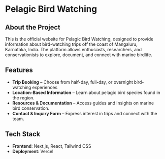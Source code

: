 # Pelagic Bird Watching

## About the Project

This is the official website for Pelagic Bird Watching, designed to provide information about bird-watching trips off the coast of Mangaluru, Karnataka, India. The platform allows enthusiasts, researchers, and conservationists to explore, document, and connect with marine birdlife.

## Features

- **Trip Booking** – Choose from half-day, full-day, or overnight bird-watching experiences.
- **Location-Based Information** – Learn about pelagic bird species found in the region.
- **Resources & Documentation** – Access guides and insights on marine bird conservation.
- **Contact & Inquiry Form** – Express interest in trips and connect with the team.

## Tech Stack

- **Frontend**: Next.js, React, Tailwind CSS
- **Deployment**: Vercel

